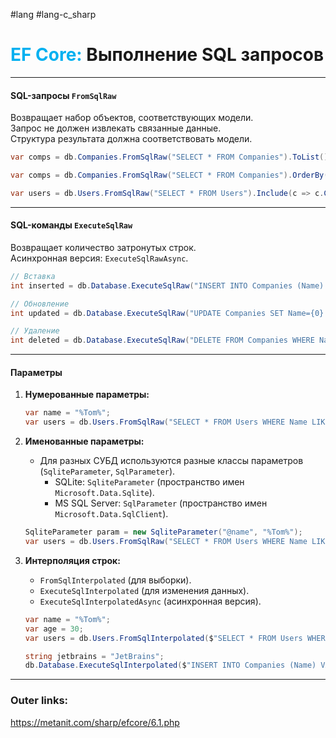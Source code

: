 #lang #lang-c_sharp 
# <font color="#00b0f0">EF Core:</font> Выполнение SQL запросов

---
#### **SQL-запросы `FromSqlRaw`**  
Возвращает набор объектов, соответствующих модели.  
Запрос не должен извлекать связанные данные.  
Структура результата должна соответствовать модели.  
 
```csharp
var comps = db.Companies.FromSqlRaw("SELECT * FROM Companies").ToList();

var comps = db.Companies.FromSqlRaw("SELECT * FROM Companies").OrderBy(x => x.Name).ToList();

var users = db.Users.FromSqlRaw("SELECT * FROM Users").Include(c => c.Company).ToList();
```  

---
#### **SQL-команды `ExecuteSqlRaw`** 
Возвращает количество затронутых строк.  
Асинхронная версия: `ExecuteSqlRawAsync`.  

```csharp
// Вставка
int inserted = db.Database.ExecuteSqlRaw("INSERT INTO Companies (Name) VALUES ({0})", "Apple");

// Обновление
int updated = db.Database.ExecuteSqlRaw("UPDATE Companies SET Name={0} WHERE Name={1}", "Apple Inc.", "Apple");

// Удаление
int deleted = db.Database.ExecuteSqlRaw("DELETE FROM Companies WHERE Name={0}", "Apple Inc.");
```  

---
#### **Параметры**  

1. **Нумерованные параметры:**
	```csharp
	var name = "%Tom%";
	var users = db.Users.FromSqlRaw("SELECT * FROM Users WHERE Name LIKE {0}", name).ToList();
	```

2. **Именованные параметры:**
	- Для разных СУБД используются разные классы параметров (`SqliteParameter`, `SqlParameter`).
		- SQLite: `SqliteParameter` (пространство имен `Microsoft.Data.Sqlite`).  
		- MS SQL Server: `SqlParameter` (пространство имен `Microsoft.Data.SqlClient`).  
	```csharp
	SqliteParameter param = new SqliteParameter("@name", "%Tom%");
	var users = db.Users.FromSqlRaw("SELECT * FROM Users WHERE Name LIKE @name", param).ToList();
	```  
  
3. **Интерполяция строк:**  
	- `FromSqlInterpolated` (для выборки).  
	- `ExecuteSqlInterpolated` (для изменения данных).  
	- `ExecuteSqlInterpolatedAsync` (асинхронная версия).  

	```csharp
	var name = "%Tom%";
	var age = 30;
	var users = db.Users.FromSqlInterpolated($"SELECT * FROM Users WHERE Name LIKE {name} AND Age > {age}").ToList();
	```  
	
	```csharp
	string jetbrains = "JetBrains";
	db.Database.ExecuteSqlInterpolated($"INSERT INTO Companies (Name) VALUES ({jetbrains})");
	```  

---
### Outer links:
https://metanit.com/sharp/efcore/6.1.php